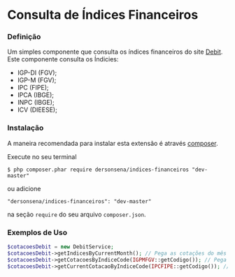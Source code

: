 # Consulta de Índices Financeiros

### Definição

Um simples componente que consulta os índices financeiros do site [Debit](http://www.debit.com.br). Este componente consulta os Índicies:

- IGP-DI (FGV);
- IGP-M (FGV);
- IPC (FIPE);
- IPCA (IBGE);
- INPC (IBGE);
- ICV (DIEESE);

### Instalação

A maneira recomendada para instalar esta extensão é através [composer](http://getcomposer.org/download/).

Execute no seu terminal

```
$ php composer.phar require dersonsena/indices-financeiros "dev-master"
```

ou adicione

```
"dersonsena/indices-financeiros": "dev-master"
```

na seção ```require``` do seu arquivo `composer.json`.

### Exemplos de Uso

```php
$cotacoesDebit = new DebitService;
$cotacoesDebit->getIndicesByCurrentMonth(); // Pega as cotações do mês atual de cada índice
$cotacoesDebit->getCotacoesByIndiceCode(IGPMFGV::getCodigo()); // Pega as cotações por um determindo índice
$cotacoesDebit->getCurrentCotacaoByIndiceCode(IPCFIPE::getCodigo()); // Pega a cotação do mês atual de um determinado índice
```